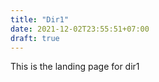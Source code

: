 ```yaml
---
title: "Dir1"
date: 2021-12-02T23:55:51+07:00
draft: true
---
```


This is the landing page for dir1

